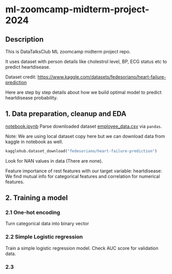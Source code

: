 # ml-zoomcamp-midterm-project-2024
## Description
This is DataTalksClub ML zoomcamp midterm project repo. 

It uses dataset with person details like cholestrol level, BP, ECG status etc to predict heartdisease.

Dataset credit: https://www.kaggle.com/datasets/fedesoriano/heart-failure-prediction

Here are step by step details about how we build optimal model to predict heartdisease probability. 

## 1. Data preparation, cleanup and EDA
[notebook.ipynb](./notebook.ipynb) 
Parse downloaded dataset [employee_data.csv](./employee_data.csv) via `pandas`.

Note: We are using local dataset copy here but we can download data from kaggle in notebook as well.
```python
kagglehub.dataset_download("fedesoriano/heart-failure-prediction")
```
Look for NAN values in data (There are none). 

Feature importance of rest features with our target variable: heartdisease:
We find mutual info for categorical features and correlation for numerical features.

## 2. Training a model
### 2.1 One-hot encoding
Turn categorical data into binary vector
### 2.2 Simple Logistic regression
Train a simple logistic regression model.
Check AUC score for validation data.
### 2.3 



